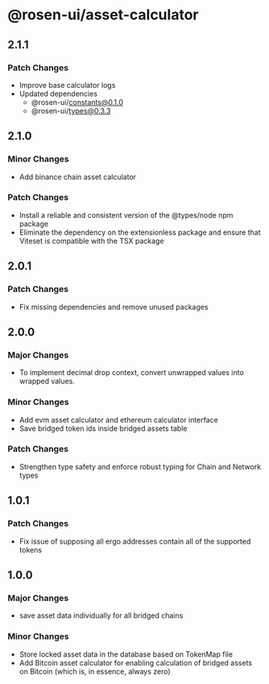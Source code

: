 # @rosen-ui/asset-calculator

## 2.1.1

### Patch Changes

- Improve base calculator logs
- Updated dependencies
  - @rosen-ui/constants@0.1.0
  - @rosen-ui/types@0.3.3

## 2.1.0

### Minor Changes

- Add binance chain asset calculator

### Patch Changes

- Install a reliable and consistent version of the @types/node npm package
- Eliminate the dependency on the extensionless package and ensure that Viteset is compatible with the TSX package

## 2.0.1

### Patch Changes

- Fix missing dependencies and remove unused packages

## 2.0.0

### Major Changes

- To implement decimal drop context, convert unwrapped values into wrapped values.

### Minor Changes

- Add evm asset calculator and ethereum calculator interface
- Save bridged token ids inside bridged assets table

### Patch Changes

- Strengthen type safety and enforce robust typing for Chain and Network types

## 1.0.1

### Patch Changes

- Fix issue of supposing all ergo addresses contain all of the supported tokens

## 1.0.0

### Major Changes

- save asset data individually for all bridged chains

### Minor Changes

- Store locked asset data in the database based on TokenMap file
- Add Bitcoin asset calculator for enabling calculation of bridged assets on Bitcoin (which is, in essence, always zero)
